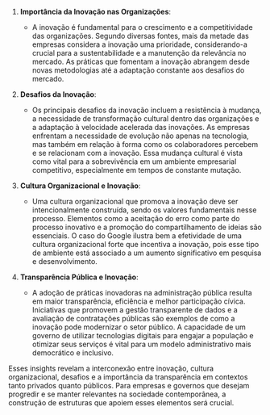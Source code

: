 1. **Importância da Inovação nas Organizações**:
   - A inovação é fundamental para o crescimento e a competitividade das organizações. Segundo diversas fontes, mais da metade das empresas considera a inovação uma prioridade, considerando-a crucial para a sustentabilidade e a manutenção da relevância no mercado. As práticas que fomentam a inovação abrangem desde novas metodologias até a adaptação constante aos desafios do mercado.

2. **Desafios da Inovação**:
   - Os principais desafios da inovação incluem a resistência à mudança, a necessidade de transformação cultural dentro das organizações e a adaptação à velocidade acelerada das inovações. As empresas enfrentam a necessidade de evolução não apenas na tecnologia, mas também em relação à forma como os colaboradores percebem e se relacionam com a inovação. Essa mudança cultural é vista como vital para a sobrevivência em um ambiente empresarial competitivo, especialmente em tempos de constante mutação.

3. **Cultura Organizacional e Inovação**:
   - Uma cultura organizacional que promova a inovação deve ser intencionalmente construída, sendo os valores fundamentais nesse processo. Elementos como a aceitação do erro como parte do processo inovativo e a promoção do compartilhamento de ideias são essenciais. O caso do Google ilustra bem a efetividade de uma cultura organizacional forte que incentiva a inovação, pois esse tipo de ambiente está associado a um aumento significativo em pesquisa e desenvolvimento.

4. **Transparência Pública e Inovação**:
   - A adoção de práticas inovadoras na administração pública resulta em maior transparência, eficiência e melhor participação cívica. Iniciativas que promovem a gestão transparente de dados e a avaliação de contratações públicas são exemplos de como a inovação pode modernizar o setor público. A capacidade de um governo de utilizar tecnologias digitais para engajar a população e otimizar seus serviços é vital para um modelo administrativo mais democrático e inclusivo.

Esses insights revelam a interconexão entre inovação, cultura organizacional, desafios e a importância da transparência em contextos tanto privados quanto públicos. Para empresas e governos que desejam progredir e se manter relevantes na sociedade contemporânea, a construção de estruturas que apoiem esses elementos será crucial.